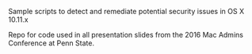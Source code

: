 Sample scripts to detect and remediate potential security issues in OS X 10.11.x

Repo for code used in all presentation slides from the 2016 Mac Admins Conference at Penn State.